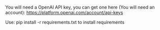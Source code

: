 You will need a OpenAI API key, you can get one here (You will need an account): https://platform.openai.com/account/api-keys

Use:
pip install -r requirements.txt
to install requirements
